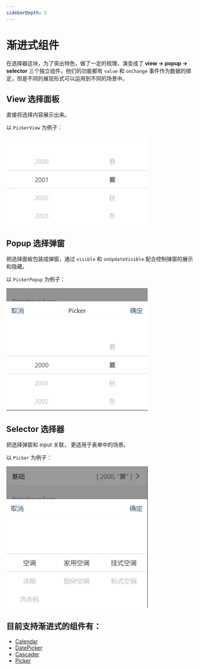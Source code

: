 ```yaml
---
sidebarDepth: 2
---
```


# 渐进式组件

在选择器这块，为了突出特色，做了一定的梳理，演变成了 **view -> popup -> selector** 三个独立组件，他们的功能都有 `value` 和 `onChange` 事件作为数据的绑定，但是不同的展现形式可以运用到不同的场景中。

## View 选择面板

直接将选择内容展示出来。

以 `PickerView` 为例子：

![p-1.png](./assets/p-1.png)

## Popup 选择弹窗

把选择面板包装成弹窗，通过 `visible` 和 `onUpdateVisible` 配合控制弹窗的展示和隐藏。

以 `PickerPopup` 为例子：

![p-2.png](./assets/p-2.png)

## Selector 选择器

把选择弹窗和 input 关联， 更适用于表单中的场景。

以 `Picker` 为例子：

![p-3.png](./assets/p-3.png)

## 目前支持渐进式的组件有：

- [Calendar](../components/Calendar.md)
- [DatePicker](../components/DatePicker.md)
- [Cascader](../components/Cascader.md)
- [Picker](../components/Picker.md)

